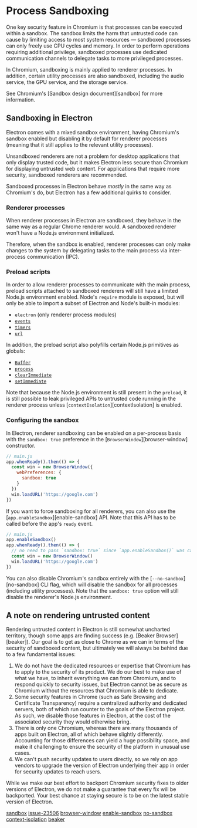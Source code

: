 # Process Sandboxing

One key security feature in Chromium is that processes can be executed within a sandbox.
The sandbox limits the harm that untrusted code can cause by limiting access to most
system resources — sandboxed processes can only freely use CPU cycles and memory.
In order to perform operations requiring additional privilege, sandboxed processes
use dedicated communication channels to delegate tasks to more privileged processes.

In Chromium, sandboxing is mainly applied to renderer processes. In addition, certain
utility processes are also sandboxed, including the audio service, the GPU service,
and the storage service.

See Chromium's [Sandbox design document][sandbox] for more information.

## Sandboxing in Electron

Electron comes with a mixed sandbox environment, having Chromium's sandbox enabled but
disabling it by default for renderer processes (meaning that it still applies to the
relevant utility processes).

Unsandboxed renderers are not a problem for desktop applications that only display
trusted code, but it makes Electron less secure than Chromium for displaying untrusted
web content. For applications that require more security, sandboxed renderers are
recommended.

Sandboxed processes in Electron behave _mostly_ in the same way as Chromium's do, but
Electron has a few additional quirks to consider.

### Renderer processes

When renderer processes in Electron are sandboxed, they behave in the same way as a
regular Chrome renderer would. A sandboxed renderer won't have a Node.js
environment initialized.

<!-- TODO(erickzhao): when we have a solid guide for IPC, link it here -->
Therefore, when the sandbox is enabled, renderer processes can only make changes to the
system by delegating tasks to the main process via inter-process communication (IPC).

### Preload scripts

In order to allow renderer processes to communicate with the main process, preload
scripts attached to sandboxed renderers will still have a limited Node.js environment
enabled. Node's `require` module is exposed, but will only be able to import a subset
of Electron and Node's built-in modules:

* `electron` (only renderer process modules)
* [`events`](https://nodejs.org/api/events.html)
* [`timers`](https://nodejs.org/api/timers.html)
* [`url`](https://nodejs.org/api/url.html)

In addition, the preload script also polyfills certain Node.js primitives as globals:

* [`Buffer`](https://nodejs.org/api/Buffer.html)
* [`process`](../api/process.md)
* [`clearImmediate`](https://nodejs.org/api/timers.html#timers_clearimmediate_immediate)
* [`setImmediate`](https://nodejs.org/api/timers.html#timers_setimmediate_callback_args)

Note that because the Node.js environment is still present in the `preload`, it is still
possible to leak privileged APIs to untrusted code running in the renderer process unless
[`contextIsolation`][contextIsolation] is enabled.

### Configuring the sandbox

In Electron, renderer sandboxing can be enabled on a per-process basis with
the `sandbox: true` preference in the [`BrowserWindow`][browser-window] constructor.

```js
// main.js
app.whenReady().then(() => {
  const win = new BrowserWindow({
    webPreferences: {
      sandbox: true
    }
  })
  win.loadURL('https://google.com')
})
```

If you want to force sandboxing for all renderers, you can also use the
[`app.enableSandbox`][enable-sandbox] API. Note that this API has to be called before the
app's `ready` event.

```js
// main.js
app.enableSandbox()
app.whenReady().then(() => {
  // no need to pass `sandbox: true` since `app.enableSandbox()` was called.
  const win = new BrowserWindow()
  win.loadURL('https://google.com')
})
```

You can also disable Chromium's sandbox entirely with the [`--no-sandbox`][no-sandbox]
CLI flag, which will disable the sandbox for all processes (including utility processes).
Note that the `sandbox: true` option will still disable the renderer's Node.js
environment.

## A note on rendering untrusted content

Rendering untrusted content in Electron is still somewhat uncharted territory,
though some apps are finding success (e.g. [Beaker Browser][beaker]).
Our goal is to get as close to Chrome as we can in terms of the security of
sandboxed content, but ultimately we will always be behind due to a few fundamental
issues:

1. We do not have the dedicated resources or expertise that Chromium has to
   apply to the security of its product. We do our best to make use of what we
   have, to inherit everything we can from Chromium, and to respond quickly to
   security issues, but Electron cannot be as secure as Chromium without the
   resources that Chromium is able to dedicate.
2. Some security features in Chrome (such as Safe Browsing and Certificate
   Transparency) require a centralized authority and dedicated servers, both of
   which run counter to the goals of the Electron project. As such, we disable
   those features in Electron, at the cost of the associated security they
   would otherwise bring.
3. There is only one Chromium, whereas there are many thousands of apps built
   on Electron, all of which behave slightly differently. Accounting for those
   differences can yield a huge possibility space, and make it challenging to
   ensure the security of the platform in unusual use cases.
4. We can't push security updates to users directly, so we rely on app vendors
   to upgrade the version of Electron underlying their app in order for
   security updates to reach users.

While we make our best effort to backport Chromium security fixes to older
versions of Electron, we do not make a guarantee that every fix will be
backported. Your best chance at staying secure is to be on the latest stable
version of Electron.

[sandbox](https://chromium.googlesource.com/chromium/src/+/master/docs/design/sandbox.md)
[issue-23506](https://github.com/electron/electron/issues/23506)
[browser-window](../api/browser-window.md)
[enable-sandbox](../api/app.md#appenablesandbox)
[no-sandbox](../api/command-line-switches.md#--no-sandbox)
[context-isolation](./context-isolation.md)
[beaker](https://github.com/beakerbrowser/beaker)
